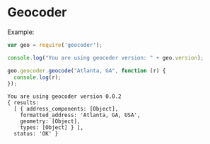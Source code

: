 # Geocoder

Example:

```javascript
var geo = require('geocoder');

console.log("You are using geocoder version: " + geo.version);

geo.geocoder.geocode("Atlanta, GA", function (r) {
  console.log(r);
});
```


    You are using geocoder version 0.0.2
    { results: 
      [ { address_components: [Object],
        formatted_address: 'Atlanta, GA, USA',
        geometry: [Object],
        types: [Object] } ],
      status: 'OK' }
